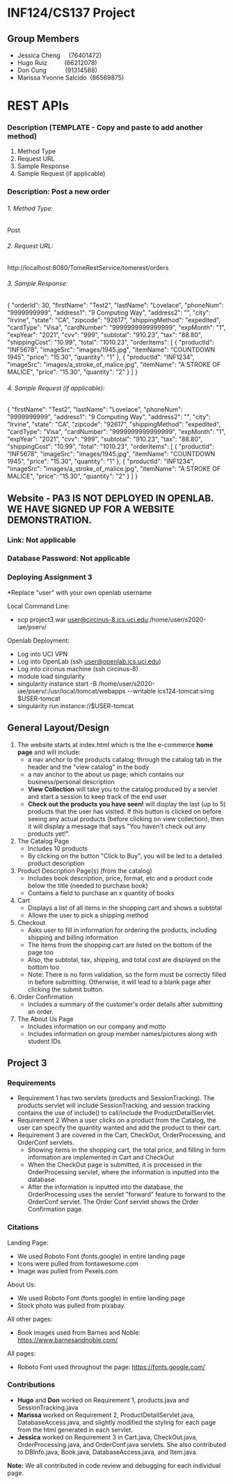 # INF124/CS137 Project

## Group Members
- Jessica Cheng&nbsp;&nbsp;&nbsp;&nbsp;&nbsp;(76401472)
- Hugo Ruiz&nbsp;&nbsp;&nbsp;&nbsp;&nbsp;&nbsp;&nbsp;&nbsp;&nbsp;&nbsp;(66212078)
- Don Cung&nbsp;&nbsp;&nbsp;&nbsp;&nbsp;&nbsp;&nbsp;&nbsp;&nbsp;&nbsp;&nbsp;(91314588)
- Marissa Yvonne Salcido&nbsp; (86569875)

# REST APIs
### Description (TEMPLATE - Copy and paste to add another method)
1. Method Type
2. Request URL
3. Sample Response
4. Sample Request (if applicable)

### Description: Post a new order
###### 1. Method Type:
Post
###### 2. Request URL:
http://localhost:8080/TomeRestService/tomerest/orders
###### 3. Sample Response:
{
    "orderId": 30,
    "firstName": "Test2",
    "lastName": "Lovelace",
    "phoneNum": "9999999999",
    "address1": "9 Computing Way",
    "address2": "",
    "city": "Irvine",
    "state": "CA",
    "zipcode": "92617",
    "shippingMethod": "expedited",
    "cardType": "Visa",
    "cardNumber": "9999999999999999",
    "expMonth": "1",
    "expYear": "2021",
    "cvv": "999",
    "subtotal": "910.23",
    "tax": "88.80",
    "shippingCost": "10.99",
    "total": "1010.23",
    "orderItems": [
        {
            "productId": "INF5678",
            "imageSrc": "images/1945.jpg",
            "itemName": "COUNTDOWN 1945",
            "price": "15.30",
            "quantity": "1"
        },
        {
            "productId": "INF1234",
            "imageSrc": "images/a_stroke_of_malice.jpg",
            "itemName": "A STROKE OF MALICE",
            "price": "15.30",
            "quantity": "2"
        }
    ]
}
###### 4. Sample Request (if applicable):
{
	"firstName": "Test2",
	"lastName": "Lovelace",
	"phoneNum": "9999999999",
	"address1": "9 Computing Way",
	"address2": "",
	"city": "Irvine",
	"state": "CA",
	"zipcode": "92617",
	"shippingMethod": "expedited",
	"cardType": "Visa",
	"cardNumber": "9999999999999999",
	"expMonth": "1",
	"expYear": "2021",
	"cvv": "999",
	"subtotal": "910.23",
	"tax": "88.80",
	"shippingCost": "10.99",
	"total": "1010.23",
	"orderItems": 
		[
			{
				"productId": "INF5678", 
				"imageSrc": "images/1945.jpg", 
				"itemName": "COUNTDOWN 1945",
				"price": "15.30",
				"quantity": "1"
			},
			{
				"productId": "INF1234", 
				"imageSrc": "images/a_stroke_of_malice.jpg",
				"itemName": "A STROKE OF MALICE", 
				"price": "15.30", 
				"quantity": "2"
			}
		]
}
	





## Website - PA3 IS NOT DEPLOYED IN OPENLAB. WE HAVE SIGNED UP FOR A WEBSITE DEMONSTRATION.
### Link: Not applicable
### Database Password: Not applicable
### Deploying Assignment 3
*Replace "user" with your own openlab username

Local Command Line:
- scp project3.war user@circinus-8.ics.uci.edu:/home/user/s2020-iae/pserv/

Openlab Deployment:
- Log into UCI VPN
- Log into OpenLab (ssh user@openlab.ics.uci.edu)
- Log into circinus machine (ssh circinus-8)
- module load singularity
- singularity instance start -B /home/user/s2020-iae/pserv/:/usr/local/tomcat/webapps --writable ics124-tomcat:simg $USER-tomcat
- singularity run instance://$USER-tomcat


## General Layout/Design
1. The website starts at index.html which is the the e-commerce **home page** and will include:
   - a nav anchor to the products catalog; through the catalog tab in the header and the "view catalog" in the body
   - a nav anchor to the about us page; which contains our business/personal description
   - **View Collection** will take you to the catalog produced by a servlet and start a session to keep track of the end user
   - **Check out the products you have seen!** will display the last (up to 5) products that the user has visited. If this button is clicked on 
     before seeing any actual products (before clicking on view collection), then it will display a message that says "You haven't check out any products yet!".
2. The Catalog Page
   - Includes 10 products
   - By clicking on the button "Click to Buy", you will be led to a detailed product description
3. Product Description Page(s) (from the catalog)
   - Includes book description, price, format, etc and a product code below the title (needed to purchase book)
   - Contains a field to purchase an x quantity of books
4. Cart
   - Displays a list of all items in the shopping cart and shows a subtotal
   - Allows the user to pick a shipping method
5. Checkout
   - Asks user to fill in information for ordering the products, including shipping and billing information
   - The items from the shopping cart are listed on the bottom of the page too
   - Also, the subtotal, tax, shipping, and total cost are displayed on the bottom too
   - Note: There is no form validation, so the form must be correctly filled in before submitting. Otherwise, it will lead to a blank page after clicking the submit button.
6. Order Confirmation
   - Includes a summary of the customer's order details after submitting an order. 
6. The About Us Page
   - Includes information on our company and motto
   - Includes information on group member names/pictures along with student IDs

## Project 3
### Requirements
- Requirement 1 has two servlets (products and SessionTracking). The products servlet will include SessionTracking, and session tracking contains 
  the use of include() to call/include the ProductDetailServlet.
- Requirement 2 When a user clicks on a product from the Catalog, the user can specify the quantity wanted and add the product to their cart. 
- Requirement 3 are covered in the Cart, CheckOut, OrderProcessing, and OrderConf servlets.
   - Showing items in the shopping cart, the total price, and filling in form information are implemented in Cart and CheckOut
   - When the CheckOut page is submitted, it is processed in the OrderProcessing servlet, where the information is inputted into the database.
   - After the information is inputted into the database, the OrderProcessing uses the servlet "forward" feature to forward to the OrderConf servlet. The Order Conf servlet shows the Order Confirmation page.

### Citations
Landing Page:
  * We used Roboto Font (fonts.google) in entire landing page 
  * Icons were pulled from fontawesome.com
  * Image was pulled from Pexels.com
  
About Us: 
  * We used Roboto Font (fonts.google) in entire landing page 
  * Stock photo was pulled from pixabay.

All other pages:
   * Book images used from Barnes and Noble: https://www.barnesandnoble.com/
   
All pages:
   * Roboto Font used throughout the page: https://fonts.google.com/
  
### Contributions
- **Hugo** and **Don** worked on Requirement 1, products.java and SessionTracking.java
- **Marissa** worked on Requirement 2, ProductDetailServlet.java, DatabaseAccess.java, and slightly modified the styling for each page from the html generated in each servlet.
- **Jessica** worked on Requirement 3 in Cart.java, CheckOut.java, OrderProcessing.java, and OrderConf.java servlets. She also contributed to DBInfo.java, Book.java, DatabaseAccess.java, and Item.java.

**Note:** We all contributed in code review and debugging for each individual page.
 
